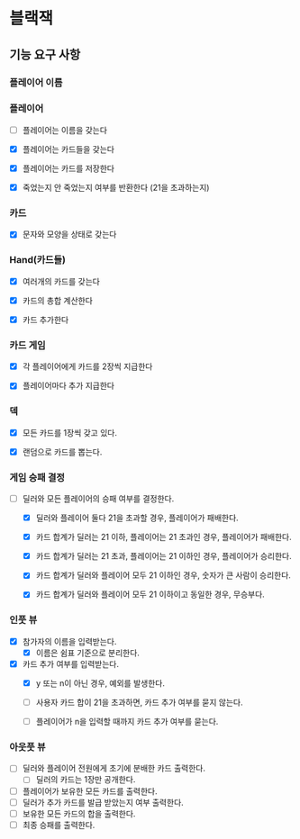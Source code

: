 # 블랙잭


## 기능 요구 사항

### 플레이어 이름

### 플레이어

- [ ] 플레이어는 이름을 갖는다
- [X] 플레이어는 카드들을 갖는다
- [X] 플레이어는 카드를 저장한다 
- [X] 죽었는지 안 죽었는지 여부를 반환한다 (21을 초과하는지)


### 카드

- [x] 문자와 모양을 상태로 갖는다 


### Hand(카드들)

- [x] 여러개의 카드를 갖는다
- [x] 카드의 총합 계산한다 
- [x] 카드 추가한다 


### 카드 게임

- [x] 각 플레이어에게 카드를 2장씩 지급한다
- [x] 플레이어마다 추가 지급한다


### 덱

- [x] 모든 카드를 1장씩 갖고 있다. 
- [x] 랜덤으로 카드를 뽑는다.


### 게임 승패 결정

- [ ] 딜러와 모든 플레이어의 승패 여부를 결정한다. 
  - [x] 딜러와 플레이어 둘다 21을 초과할 경우, 플레이어가 패배한다. 
  - [x] 카드 합계가 딜러는 21 이하, 플레이어는 21 초과인 경우, 플레이어가 패배한다.  
  - [x] 카드 합계가 딜러는 21 초과, 플레이어는 21 이하인 경우, 플레이어가 승리한다. 
  - [x] 카드 합계가 딜러와 플레이어 모두 21 이하인 경우, 숫자가 큰 사람이 승리한다.
  - [x] 카드 합계가 딜러와 플레이어 모두 21 이하이고 동일한 경우, 무승부다. 


### 인풋 뷰

- [x] 참가자의 이름을 입력받는다.
  - [x] 이름은 쉼표 기준으로 분리한다.
- [x] 카드 추가 여부를 입력받는다. 
  - [x] y 또는 n이 아닌 경우, 예외를 발생한다. 
  - [ ] 사용자 카드 합이 21을 초과하면, 카드 추가 여부를 묻지 않는다.
  - [ ] 플레이어가 n을 입력할 때까지 카드 추가 여부를 묻는다.


### 아웃풋 뷰

- [ ] 딜러와 플레이어 전원에게 초기에 분배한 카드 출력한다. 
  - [ ] 딜러의 카드는 1장만 공개한다. 
- [ ] 플레이어가 보유한 모든 카드를 출력한다.
- [ ] 딜러가 추가 카드를 발급 받았는지 여부 출력한다. 
- [ ] 보유한 모든 카드의 합을 출력한다. 
- [ ] 최종 승패를 출력한다. 
